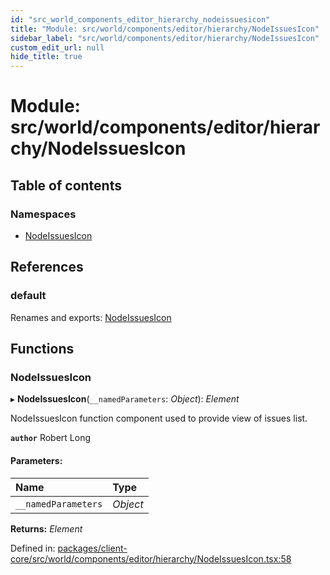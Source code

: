 ```yaml
---
id: "src_world_components_editor_hierarchy_nodeissuesicon"
title: "Module: src/world/components/editor/hierarchy/NodeIssuesIcon"
sidebar_label: "src/world/components/editor/hierarchy/NodeIssuesIcon"
custom_edit_url: null
hide_title: true
---
```


# Module: src/world/components/editor/hierarchy/NodeIssuesIcon

## Table of contents

### Namespaces

- [NodeIssuesIcon](src_world_components_editor_hierarchy_nodeissuesicon.nodeissuesicon.md)

## References

### default

Renames and exports: [NodeIssuesIcon](src_world_components_editor_hierarchy_nodeissuesicon.md#nodeissuesicon)

## Functions

### NodeIssuesIcon

▸ **NodeIssuesIcon**(`__namedParameters`: *Object*): *Element*

NodeIssuesIcon function component used to provide view of issues list.

**`author`** Robert Long

#### Parameters:

Name | Type |
:------ | :------ |
`__namedParameters` | *Object* |

**Returns:** *Element*

Defined in: [packages/client-core/src/world/components/editor/hierarchy/NodeIssuesIcon.tsx:58](https://github.com/xr3ngine/xr3ngine/blob/65dfcf39a/packages/client-core/src/world/components/editor/hierarchy/NodeIssuesIcon.tsx#L58)
